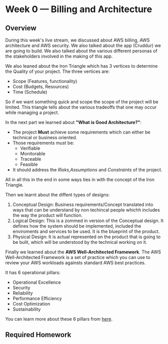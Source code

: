 # Week 0 — Billing and Architecture

## Overview

During this week's live stream, we discussed about AWS billing, AWS architecture and AWS security. We also talked about the app (Cruddur) we are going to build. We also talked about the various different personas of the stakeholders involved in the making of this app.

We also leaned about the Iron Triangle which has 3 vertices to determine the Quality of your project. The three vertices are:
- Scope (Features, functionality)
- Cost (Budgets, Resources)
- Time (Schedule)

So if we want something quick and scope the scope of the project will be limited. This triangle tells about the various tradeoffs that one may occur while managing a project.

In the next part we learned about **"What is Good Architecture?"**:
- The project **Must** achieve some requirements which can either be technical or business oriented.
- Those requirements must be:
  - Verifiable
  - Monitorable
  - Traceable
  - Feasible
- It should address the _Risks_,_Assumptions_ and _Constraints_ of the project.

All in all this in the end in some ways ties in with the concept of the Iron Triangle.

Then we learnt about the diffent types of designs:
1. Conceptual Design: Business requirements/Concept translated into ways that can be understand by non techincal people whichh includes the way the product will function.
1. Logical Design: This is a zommed in version of the Conceptual design. It defines how the system should be implemented, included the enviroments and services to be used. It is the blueprint of the product.
1. Physical Design: It is actual represented on the product that is going to be bulit, which will be understood by the technical working on it.

Finally we learned about the __AWS Well-Architected Framework__. The AWS Well-Architected Framework is a set of practice which you can use to review your AWS workloads againsts standard AWS best practices.

It has 6 operational pillars:
- Operational Excellence
- Security
- Reliability
- Performance Efficiency
- Cost Optimization
- Sustainability

You can learn more about these 6 pillars from [here](https://aws.amazon.com/architecture/well-architected/?wa-lens-whitepapers.sort-by=item.additionalFields.sortDate&wa-lens-whitepapers.sort-order=desc&wa-guidance-whitepapers.sort-by=item.additionalFields.sortDate&wa-guidance-whitepapers.sort-order=desc).

## Required Homework
